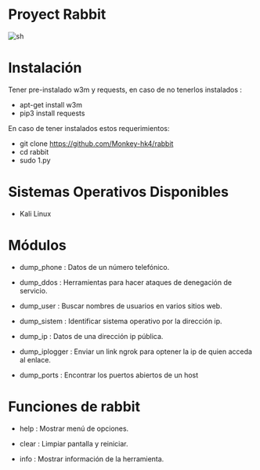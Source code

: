 # Proyect Rabbit
![sh](https://github.com/Monkey-hk4/rabbit/blob/main/rabbit-foto-original.jpg)

# Instalación 
Tener pre-instalado w3m y requests, en caso de no tenerlos instalados :
- apt-get install w3m
- pip3 install requests

En caso de tener instalados estos requerimientos:
- git clone https://github.com/Monkey-hk4/rabbit
- cd rabbit
- sudo 1.py

# Sistemas Operativos Disponibles
- Kali Linux

# Módulos 

-   dump_phone     :   Datos de un número telefónico. 

-   dump_ddos      :   Herramientas para hacer ataques de denegación de servicio.

-   dump_user      :   Buscar nombres de usuarios en varios sitios web. 

-   dump_sistem    :   Identificar sistema operativo por la dirección ip.

-   dump_ip        :   Datos de una dirección ip pública.

-   dump_iplogger  :   Enviar un link ngrok para optener la ip de quien acceda al enlace.

-   dump_ports     :   Encontrar los puertos abiertos de un host

# Funciones de rabbit

- help   :  Mostrar menú de opciones. 

- clear  :  Limpiar pantalla y reiniciar. 

- info   : Mostrar información de la herramienta.

